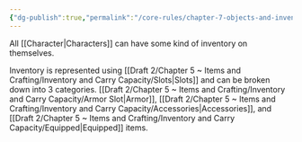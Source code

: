 ```yaml
---
{"dg-publish":true,"permalink":"/core-rules/chapter-7-objects-and-inventory/inventory/"}
---
```


All [[Character\|Characters]] can have some kind of inventory on themselves.

Inventory is represented using [[Draft 2/Chapter 5 ~ Items and Crafting/Inventory and Carry Capacity/Slots\|Slots]] and can be broken down into 3 categories. [[Draft 2/Chapter 5 ~ Items and Crafting/Inventory and Carry Capacity/Armor Slot\|Armor]], [[Draft 2/Chapter 5 ~ Items and Crafting/Inventory and Carry Capacity/Accessories\|Accessories]], and [[Draft 2/Chapter 5 ~ Items and Crafting/Inventory and Carry Capacity/Equipped\|Equipped]] items.